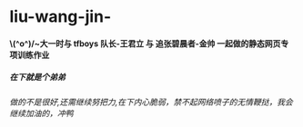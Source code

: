 # liu-wang-jin-

<h4>\(^o^)/~大一时与 tfboys 队长-王君立 与 追张碧晨者-金帅 一起做的静态网页专项训练作业</h4>
<h5>在下就是个弟弟</h5>
<h6>做的不是很好,还需继续努把力,在下内心脆弱，禁不起网络喷子的无情鞭挞，我会继续加油的，冲鸭</h6>
